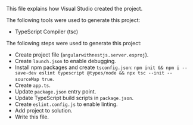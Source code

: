 This file explains how Visual Studio created the project.

The following tools were used to generate this project:
- TypeScript Compiler (tsc)

The following steps were used to generate this project:
- Create project file (`angularwithnestjs.server.esproj`).
- Create `launch.json` to enable debugging.
- Install npm packages and create `tsconfig.json`: `npm init && npm i --save-dev eslint typescript @types/node && npx tsc --init --sourceMap true`.
- Create `app.ts`.
- Update `package.json` entry point.
- Update TypeScript build scripts in `package.json`.
- Create `eslint.config.js` to enable linting.
- Add project to solution.
- Write this file.

